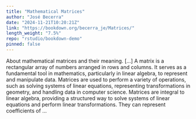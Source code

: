 ```yaml
---
title: "Mathematical Matrices"
author: "José Becerra"
date: "2024-11-21T10:20:21Z"
link: "https://bookdown.org/becerra_je/Matrices/"
length_weight: "7.5%"
repo: "rstudio/bookdown-demo"
pinned: false
---
```


About mathematical matrices and their meaning. [...] A matrix is a rectangular array of numbers arranged in rows and columns. It serves as a fundamental tool in mathematics, particularly in linear algebra, to represent and manipulate data. Matrices are used to perform a variety of operations, such as solving systems of linear equations, representing transformations in geometry, and handling data in computer science. Matrices are integral to linear algebra, providing a structured way to solve systems of linear equations and perform linear transformations. They can represent coefficients of ...
